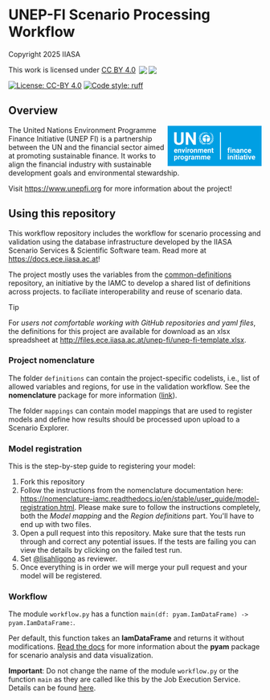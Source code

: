 # UNEP-FI Scenario Processing Workflow

Copyright 2025 IIASA 

This work is licensed under <a href="http://creativecommons.org/licenses/by/4.0/" target="_blank" rel="license noopener noreferrer" style="display:inline-block;">CC BY 4.0</a> <a href="http://creativecommons.org/licenses/by/4.0/" target="_blank" rel="license noopener noreferrer" style="display:inline-block;"><img style="height:15px!important;margin-left:3px;vertical-align:text-bottom;" src="https://mirrors.creativecommons.org/presskit/icons/cc.svg"><img style="height:15px!important;margin-left:3px;vertical-align:text-bottom;" src="https://mirrors.creativecommons.org/presskit/icons/by.svg"></a>

[![License: CC-BY 4.0](https://img.shields.io/github/license/iiasa/idesignres-workflow)](https://github.com/iiasa/idesignres-workflow/blob/main/LICENSE)
[![Code style: ruff](https://img.shields.io/endpoint?url=https://raw.githubusercontent.com/charliermarsh/ruff/main/assets/badge/v2.json)](https://github.com/astral-sh/ruff)

## Overview

<img src="images/unep_fi_logo.svg" height="80" align="right" alt="UNEP-FI logo" />

The United Nations Environment Programme Finance Initiative (UNEP FI) is a partnership between the UN and the financial sector aimed at promoting sustainable finance. It works to align the financial industry with sustainable development goals and environmental stewardship.

Visit https://www.unepfi.org for more information about the project!

## Using this repository

This workflow repository includes the workflow for scenario processing and validation
using the database infrastructure developed by the IIASA Scenario Services &
Scientific Software team. Read more at https://docs.ece.iiasa.ac.at!

The project mostly uses the variables from the [common-definitions](https://github.com/IAMconsortium/common-definitions)
repository, an initiative by the IAMC to develop a shared list of definitions across projects.
to faciliate interoperability and reuse of scenario data.

> [!TIP]
> For *users not comfortable working with GitHub repositories and yaml files*,
> the definitions for this project are available for download as an xlsx spreadsheet
> at http://files.ece.iiasa.ac.at/unep-fi/unep-fi-template.xlsx.

### Project nomenclature

The folder `definitions` can contain the project-specific codelists, i.e., list of allowed
variables and regions, for use in the validation workflow. See the **nomenclature**
package for more information ([link](https://github.com/iamconsortium/nomenclature)).

The folder `mappings` can contain model mappings that are used to register models and
define how results should be processed upon upload to a Scenario Explorer.

### Model registration

This is the step-by-step guide to registering your model:

1. Fork this repository
2. Follow the instructions from the nomenclature documentation here: <https://nomenclature-iamc.readthedocs.io/en/stable/user_guide/model-registration.html>. 
Please make sure to follow the instructions completely, both the _Model mapping_ and the _Region definitions_ part. You'll have to end up with two files.
3. Open a pull request into this repository. Make sure that the tests run through and correct any potential issues. If the tests are failing you can view the details by clicking on the failed test run.
4. Set [@lisahligono](https://github.com/lisahligono) as reviewer.
5. Once everything is in order we will merge your pull request and your model will be registered.

### Workflow

The module `workflow.py` has a function `main(df: pyam.IamDataFrame) -> pyam.IamDataFrame:`.

Per default, this function takes an **IamDataFrame** and returns it without
modifications. [Read the docs](https://pyam-iamc.readthedocs.io) for more information
about the **pyam** package for scenario analysis and data visualization.

**Important**: Do not change the name of the module `workflow.py` or the function `main`
as they are called like this by the Job Execution Service. Details can be found
[here](https://wiki.ece.iiasa.ac.at/wiki/index.php/Scenario_Explorer/Setup#Job_Execution_Service).



